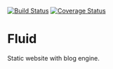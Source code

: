 [![Build Status](https://travis-ci.org/chriscx/Fluid.png?branch=master)](https://travis-ci.org/chriscx/Fluid)
[![Coverage Status](https://coveralls.io/repos/chriscx/Fluid/badge.png?branch=master)](https://coveralls.io/r/chriscx/Fluid?branch=master)

Fluid
=====

Static website with blog engine.